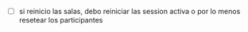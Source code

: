 - [ ] si reinicio las salas, debo reiniciar las session activa o por lo menos resetear los participantes
